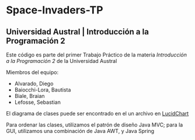 # Space-Invaders-TP
<html>
  <body>  
  <h2> <b> Universidad Austral | Introducción a la Programación 2 </b> </h2>
  
  <p> Este código es parte del primer Trabajo Práctico de la materia <i>Introducción a la Programación 2 </i> de la Universidad Austral </p>
  <p> Miembros del equipo: </p>
  
  <ul>
  <li> Alvarado, Diego
  <li> Baiocchi-Lora, Bautista
  <li> Biale, Braian
  <li> Lefosse, Sebastian
  </ul>
  
  <p> El diagrama de clases puede ser encontrado en el un archivo en <a href=https://www.lucidchart.com/invitations/accept/1e8179af-9c2f-4f2d-b1ca-3087157653d0> LucidChart </a> </p>
  
  <p> Para ordenar las clases, utilizamos el patrón de diseño Java MVC; para la GUI, utilizamos una combinación de Java AWT, y Java Spring </p>
  
  
  
  </body>
  
  </html>
